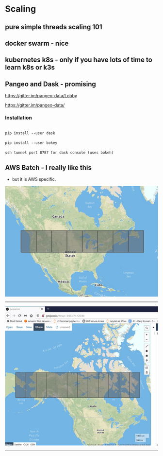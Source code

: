 # Scaling

## pure simple threads scaling 101

## docker swarm - nice

## kubernetes k8s - only if you have lots of time to learn k8s or k3s

## Pangeo and Dask - promising

https://gitter.im/pangeo-data/Lobby

https://gitter.im/pangeo-data/

### Installation

```

pip install --user dask

pip install --user bokey

ssh tunnel port 8787 for dask console (uses bokeh)

```

## AWS Batch - I really like this 
- but it is AWS specific.

![](https://github.com/tonybutzer/assets/blob/master/et/row2.jpg?raw=true)

---

![](https://github.com/tonybutzer/assets/blob/master/et/row0.jpg?raw=true)

---


